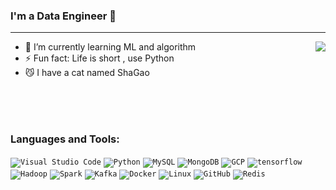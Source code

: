 ### I'm a Data Engineer 👋
________
<img align="right" src="https://github-readme-stats.vercel.app/api?username=eddielin1123&show_icons=true&icon_color=CE1D2D&text_color=718096&bg_color=ffffff&hide_title=true" />


- 🌱 I’m currently learning ML and algorithm
- ⚡ Fun fact: Life is short , use Python
- 😼 I have a cat named ShaGao



</br>
</br>
</br>

### Languages and Tools:

<code><img alt="Visual Studio Code" src="https://www.vectorlogo.zone/logos/visualstudio_code/visualstudio_code-ar21.svg" /></code>
<code><img alt="Python" src="https://www.vectorlogo.zone/logos/python/python-ar21.svg" /></code>
<code><img alt="MySQL" src="https://www.vectorlogo.zone/logos/mysql/mysql-ar21.svg" /></code>
<code><img alt="MongoDB" src="https://www.vectorlogo.zone/logos/mongodb/mongodb-ar21.svg" /></code>
<code><img alt="GCP"  src="https://www.vectorlogo.zone/logos/google_cloud/google_cloud-ar21.svg" /></code>
<code><img alt="tensorflow" src="https://www.vectorlogo.zone/logos/tensorflow/tensorflow-ar21.svg" /></code>
<code><img alt="Hadoop" src="https://www.vectorlogo.zone/logos/apache_hadoop/apache_hadoop-ar21.svg" /></code>
<code><img alt="Spark"  src="https://www.vectorlogo.zone/logos/apache_spark/apache_spark-ar21.svg" /></code>
<code><img alt="Kafka"  src="https://www.vectorlogo.zone/logos/apache_kafka/apache_kafka-ar21.svg" /></code>
<code><img alt="Docker"  src="https://www.vectorlogo.zone/logos/docker/docker-ar21.svg" /></code>
<code><img alt="Linux" src="https://www.vectorlogo.zone/logos/ubuntu/ubuntu-ar21.svg" /></code>
<code><img alt="GitHub"  src="https://www.vectorlogo.zone/logos/github/github-ar21.svg" /></code>
<code><img alt="Redis"  src="https://www.vectorlogo.zone/logos/redis/redis-ar21.svg" /></code>
